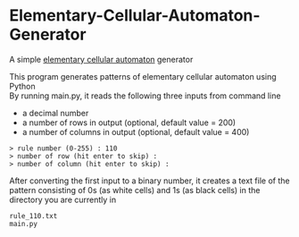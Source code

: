 # Elementary-Cellular-Automaton-Generator
A simple [elementary cellular automaton](https://en.wikipedia.org/wiki/Elementary_cellular_automaton) generator  
  
This program generates patterns of elementary cellular automaton using Python  
By running main.py, it reads the following three inputs from command line
- a decimal number
- a number of rows in output (optional, default value = 200)
- a number of columns in output (optional, default value = 400)
  
```
> rule number (0-255) : 110
> number of row (hit enter to skip) : 
> number of column (hit enter to skip) : 
```
After converting the first input to a binary number, it creates a text file of the pattern consisting of 0s (as white cells) and 1s (as black cells) in the directory you are currently in
```
rule_110.txt
main.py
```

